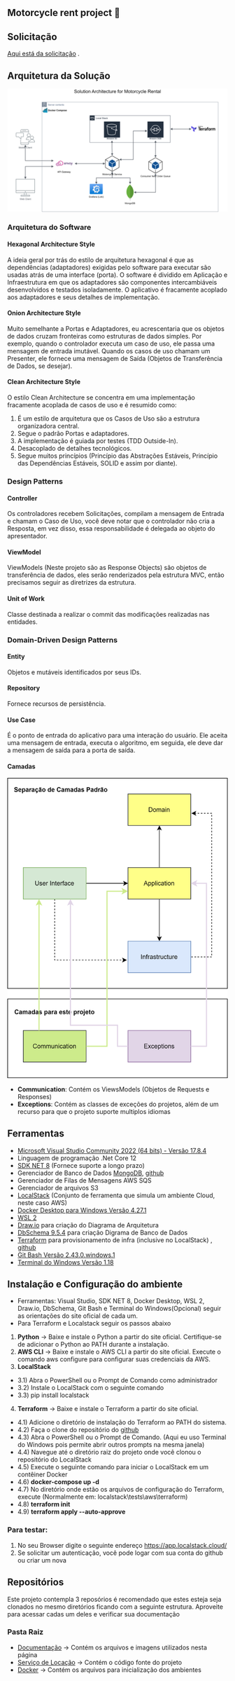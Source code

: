## Motorcycle rent project 👋

## Solicitação
[Aqui está da solicitação](https://github.com/cteotonio-rent/documentacao/blob/main/src/RequisitosDoProjeto.pdf)
.

## Arquitetura da Solução
<img src="https://github.com/cteotonio-rent/documentacao/blob/main/src/Architecture%20Diagram.svg" />

### Arquitetura do Software
#### Hexagonal Architecture Style
A ideia geral por trás do estilo de arquitetura hexagonal é que as dependências (adaptadores) exigidas pelo software para executar são usadas atrás de uma interface (porta).
O software é dividido em Aplicação e Infraestrutura em que os adaptadores são componentes intercambiáveis desenvolvidos e testados isoladamente. O aplicativo é fracamente acoplado aos adaptadores e seus detalhes de implementação.

#### Onion Architecture Style
Muito semelhante a Portas e Adaptadores, eu acrescentaria que os objetos de dados cruzam fronteiras como estruturas de dados simples. Por exemplo, quando o controlador executa um caso de uso, ele passa uma mensagem de entrada imutável. Quando os casos de uso chamam um Presenter, ele fornece uma mensagem de Saída (Objetos de Transferência de Dados, se desejar).

#### Clean Architecture Style
O estilo Clean Architecture se concentra em uma implementação fracamente acoplada de casos de uso e é resumido como:
1) É um estilo de arquitetura que os Casos de Uso são a estrutura organizadora central.
2) Segue o padrão Portas e adaptadores.
3) A implementação é guiada por testes (TDD Outside-In).
4) Desacoplado de detalhes tecnológicos.
5) Segue muitos princípios (Princípio das Abstrações Estáveis, Princípio das Dependências Estáveis, SOLID e assim por diante).


### Design Patterns
#### Controller
Os controladores recebem Solicitações, compilam a mensagem de Entrada e chamam o Caso de Uso, você deve notar que o controlador não cria a Resposta, em vez disso, essa responsabilidade é delegada ao objeto do apresentador.

#### ViewModel
ViewModels (Neste projeto são as Response Objects) são objetos de transferência de dados, eles serão renderizados pela estrutura MVC, então precisamos seguir as diretrizes da estrutura.

#### Unit of Work
Classe destinada a realizar o commit das modificações realizadas nas entidades.

### Domain-Driven Design Patterns
#### Entity
Objetos e mutáveis identificados por seus IDs.

#### Repository
Fornece recursos de persistência.

#### Use Case
É o ponto de entrada do aplicativo para uma interação do usuário. Ele aceita uma mensagem de entrada, executa o algoritmo, em seguida, ele deve dar a mensagem de saída para a porta de saída.

#### Camadas
<img src="https://github.com/cteotonio-rent/documentacao/blob/main/src/Arquitetura%20do%20Software.svg" />

- **Communication**: Contém os ViewsModels (Objetos de Requests e Responses)  
- **Exceptions**: Contém as classes de exceções do projetos, além de um recurso para que o projeto suporte multiplos idiomas

## Ferramentas
- [Microsoft Visual Studio Community 2022 (64 bits) - Versão 17.8.4](https://visualstudio.microsoft.com/pt-br/vs/community/)
- Linguagem de programação .Net Core 12
- [SDK NET 8](https://dotnet.microsoft.com/pt-br/download/dotnet/8.0) (Fornece suporte a longo prazo)
- Gerenciador de Banco de Dados [MongoDB](https://www.mongodb.com/), [github](https://github.com/mongodb/mongo)
- Gerenciador de Filas de Mensagens AWS SQS
- Gerenciador de arquivos S3
- [LocalStack](https://github.com/localstack/localstack) (Conjunto de ferramenta que simula um ambiente Cloud, neste caso AWS)
- [Docker Desktop para Windows Versão 4.27.1](https://www.docker.com/)
- [WSL 2](https://apps.microsoft.com/detail/9P9TQF7MRM4R?hl=pt-br&gl=BR)
- [Draw.io](https://www.diagrams.net/) para criação do Diagrama de Arquitetura
- [DbSchema 9.5.4](https://www.dbschema.com/) para criação Digrama de Banco de Dados
- [Terraform](https://www.terraform.io/) para provisionamento de infra (inclusive no LocalStack) , [github](https://github.com/hashicorp/terraform)
- [Git Bash Versão 2.43.0.windows.1](https://git-scm.com/downloads)
- [Terminal do Windows Versão 1.18](https://apps.microsoft.com/detail/9N0DX20HK701?hl=pt-br&gl=BR)

## Instalação e Configuração do ambiente
- Ferramentas: Visual Studio, SDK NET 8, Docker Desktop, WSL 2, Draw.io, DbSchema, Git Bash e Terminal do Windows(Opcional) seguir as orientações do site oficial de cada um.
- Para Terraform e Localstack seguir os passos abaixo
1) **Python** -> Baixe e instale o Python a partir do site oficial. Certifique-se de adicionar o Python ao PATH durante a instalação.
2) **AWS CLI** -> Baixe e instale o AWS CLI a partir do site oficial. Execute o comando aws configure para configurar suas credenciais da AWS.
3) **LocalStack**
- 3.1) Abra o PowerShell ou o Prompt de Comando como administrador
- 3.2) Instale o LocalStack com o seguinte comando
- 3.3) pip install localstack
4) **Terraform** -> Baixe e instale o Terraform a partir do site oficial.
- 4.1) Adicione o diretório de instalação do Terraform ao PATH do sistema.
- 4.2) Faça o clone do repositório do [github](https://github.com/hashicorp/terraform)
- 4.3) Abra o PowerShell ou o Prompt de Comando. (Aqui eu uso Terminal do Windows pois permite abrir outros prompts na mesma janela)
- 4.4) Navegue até o diretório raiz do projeto onde você clonou o repositório do LocalStack
- 4.5) Execute o seguinte comando para iniciar o LocalStack em um contêiner Docker
- 4.6) **docker-compose up -d**
- 4.7) No diretório onde estão os arquivos de configuração do Terraform, execute (Normalmente em: localstack\tests\aws\terraform)
- 4.8) **terraform init**
- 4.9) **terraform apply --auto-approve**

### Para testar:
1) No seu Browser digite o seguinte endereço https://app.localstack.cloud/
2) Se solicitar um autenticação, você pode logar com sua conta do github ou criar um nova

## Repositórios
  Este projeto contempla 3 reposórios é recomendado que estes esteja seja clonados no mesmo diretórios ficando com a seguinte estrutura.
  Aproveite para acessar cadas um deles e verificar sua documentação

### Pasta Raiz
- [Documentação](https://github.com/cteotonio-rent/documentacao) -> Contém os arquivos e imagens utilizados nesta página
- [Serviço de Locação](https://github.com/cteotonio-rent/service-user) -> Contém o código fonte do projeto 
- [Docker](https://github.com/cteotonio-rent/docker) -> Contém os arquivos para inicialização dos ambientes

<!--
**Here are some ideas to get you started:**

🙋‍♀️ A short introduction - what is your organization all about?
🌈 Contribution guidelines - how can the community get involved?
👩‍💻 Useful resources - where can the community find your docs? Is there anything else the community should know?
🍿 Fun facts - what does your team eat for breakfast?
🧙 Remember, you can do mighty things with the power of [Markdown](https://docs.github.com/github/writing-on-github/getting-started-with-writing-and-formatting-on-github/basic-writing-and-formatting-syntax)
-->
